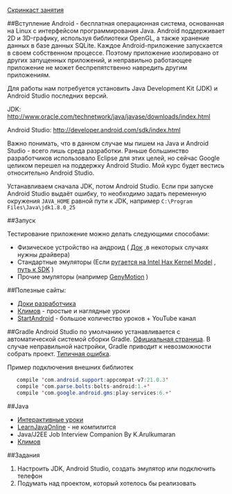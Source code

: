 [Скринкаст занятия](http://www.youtube.com/watch?v=TP_tmp5CZts&feature=youtu.be)

##Вступление
Android - бесплатная операционная система, основанная на Linux с интерфейсом программирования Java.
Android поддерживает 2D и 3D-графику, используя библиотеки OpenGL, а также хранение данных в базе данных SQLite.
Каждое Android-приложение запускается в своем собственном процессе. Поэтому приложение изолировано от других запущенных приложений, и неправильно работающее приложение не может беспрепятственно навредить другим приложениям.

Для работы нам потребуется установить Java Development Kit (JDK) и Android Studio последних версий.

JDK: http://www.oracle.com/technetwork/java/javase/downloads/index.html

Android Studio: http://developer.android.com/sdk/index.html

Важно понимать, что в данном случае мы пишем на Java и Android Studio - всего лишь среда разработки. Раньше большинство разработчиков использовало Eclipse для этих целей, но сейчас Google целиком перешел на поддержку Android Studio. 
Мой курс будет вестись относительно Android Studio.

Устанавливаем сначала JDK, потом Android Studio. Если при запуске Android Studio выдаёт ошибку, то необходимо задать переменную окружения `JAVA_HOME` равной пути к JDK, например `C:\Program Files\Java\jdk1.8.0_25`

##Запуск

Тестирование приложение можно делать следующими способами:
  * Физическое устройство на андроид ( [Док](http://developer.android.com/tools/device.html) ,в некоторых случаях нужны драйвера)
  * Стандартные эмуляторы (Если [ругается на Intel Hax Kernel Model](http://stackoverflow.com/questions/26355645/error-in-launching-avd) , [путь к SDK](http://stackoverflow.com/questions/16581752/android-studio-how-to-change-android-sdk-path) )
  * Прочие эмуляторы (например [GenyMotion](https://www.genymotion.com) )

##Полезные сайты:
 * [Доки разработчика](http://developer.android.com)
 * [Климов](http://developer.alexanderklimov.ru/android/) - простые и наглядные уроки
 * [StartAndroid](http://startandroid.ru/ru/) - большое количество уроков + YouTube канал

##Gradle
 Android Studio по умолчанию устанавливается с автоматической системой сборки Gradle. [Официальная страница](https://gradle.org/). В случае неправильной настройки, Gradle приводит к невозможности собрать проект. [Типичная ошибка](http://stackoverflow.com/questions/27016385/error26-0-gradle-dsl-method-not-found-runproguard). 
 
 Пример подключения внешних библиотек
 ```Java
    compile 'com.android.support:appcompat-v7:21.0.3'
    compile 'com.parse.bolts:bolts-android:1.+'
    compile 'com.google.android.gms:play-services:6.+'
```
 

##Java
 * [Интерактивные уроки](http://javarush.ru/)
 * [LearnJavaOnline](http://www.learnjavaonline.org/) - не компилится
 * Java/J2EE Job Interview Companion By K.Arulkumaran
 * [Климов](http://developer.alexanderklimov.ru/android/java/java.php)

##Задания
 1. Настроить JDK, Android Studio, создать эмулятор или подключить телефон
 2. Подумать над проектом, который хотелось бы реализовать
